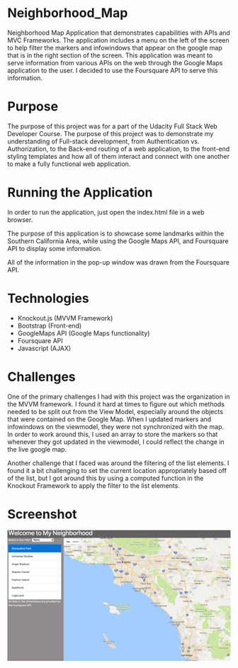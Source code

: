 # Neighborhood_Map
Neighborhood Map Application that demonstrates capabilities with APIs and MVC Frameworks. The application includes a menu on the left of the screen to help filter the markers and infowindows that appear on the google map that is in the right section of the screen. This application was meant to serve information from various APIs on the web through the Google Maps application to the user. I decided to use the Foursquare API to serve this information.

# Purpose

The purpose of this project was for a part of the Udacity Full Stack Web Developer Course. The purpose of this project was to demonstrate my understanding of Full-stack development, from Authentication vs. Authorization, to the Back-end routing of a web application, to the front-end styling templates and how all of them interact and connect with one another to make a fully functional web application.

# Running the Application

In order to run the application, just open the index.html file in a web browser.

The purpose of this application is to showcase some landmarks within the Southern California Area, while using the Google Maps API, and Foursquare API to display some information.

All of the information in the pop-up window was drawn from the Foursquare API.

# Technologies
- Knockout.js (MVVM Framework)
- Bootstrap (Front-end)
- GoogleMaps API (Google Maps functionality)
- Foursquare API
- Javascript (AJAX)

# Challenges

One of the primary challenges I had with this project was the organization in the MVVM framework. I found it hard at times to figure out which methods needed to be split out from the View Model, especially around the objects that were contained on the Google Map. When I updated markers and infowindows on the viewmodel, they were not synchronized with the map. In order to work around this, I used an array to store the markers so that whenever they got updated in the viewmodel, I could reflect the change in the live google map.

Another challenge that I faced was around the filtering of the list elements. I found it a bit challenging to set the current location appropriately based off of the list, but I got around this by using a computed function in the Knockout Framework to apply the filter to the list elements.

# Screenshot

![](https://github.com/chanoscar0/Neighborhood_Map/blob/master/Screen%20Shot%202018-02-21%20at%2012.57.05%20PM.png)


